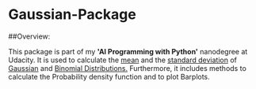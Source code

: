 # Gaussian-Package

##Overview:

This package is part of my **'AI Programming with Python'** nanodegree at Udacity.
It is used to calculate the [mean](https://en.wikipedia.org/wiki/Mean) and the [standard deviation](https://en.wikipedia.org/wiki/Standard_deviation) of [Gaussian](https://en.wikipedia.org/wiki/Normal_distribution) and [Binomial Distributions.](https://en.wikipedia.org/wiki/Binomial_distribution) Furthermore, it includes methods to calculate the Probability density function and to plot Barplots.
